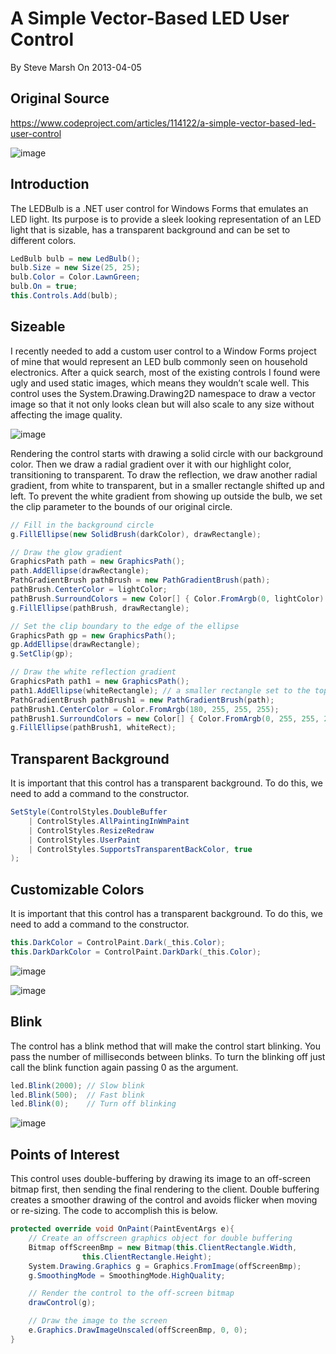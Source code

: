 # A Simple Vector-Based LED User Control
By Steve Marsh On 2013-04-05

## Original Source
https://www.codeproject.com/articles/114122/a-simple-vector-based-led-user-control

![image](https://user-images.githubusercontent.com/26984068/191117540-cf64c502-8d2a-4e4e-b7c8-de4d22329fc8.png)


## Introduction
The LEDBulb is a .NET user control for Windows Forms that emulates an LED light. Its purpose is to provide a sleek looking representation of an LED light that is sizable, has a transparent background and can be set to different colors.

```c#
LedBulb bulb = new LedBulb();
bulb.Size = new Size(25, 25);
bulb.Color = Color.LawnGreen;
bulb.On = true;
this.Controls.Add(bulb);
```

## Sizeable
I recently needed to add a custom user control to a Window Forms project of mine that would represent an LED bulb commonly seen on household electronics. After a quick search, most of the existing controls I found were ugly and used static images, which means they wouldn’t scale well. This control uses the System.Drawing.Drawing2D namespace to draw a vector image so that it not only looks clean but will also scale to any size without affecting the image quality.

![image](https://user-images.githubusercontent.com/26984068/191117565-2dc38b37-884e-4f1c-a0b0-c7ee5ce8527e.png)


Rendering the control starts with drawing a solid circle with our background color. Then we draw a radial gradient over it with our highlight color, transitioning to transparent. To draw the reflection, we draw another radial gradient, from white to transparent, but in a smaller rectangle shifted up and left. To prevent the white gradient from showing up outside the bulb, we set the clip parameter to the bounds of our original circle. 

```c#
// Fill in the background circle 
g.FillEllipse(new SolidBrush(darkColor), drawRectangle);

// Draw the glow gradient
GraphicsPath path = new GraphicsPath();
path.AddEllipse(drawRectangle);
PathGradientBrush pathBrush = new PathGradientBrush(path);
pathBrush.CenterColor = lightColor;
pathBrush.SurroundColors = new Color[] { Color.FromArgb(0, lightColor) };
g.FillEllipse(pathBrush, drawRectangle);

// Set the clip boundary to the edge of the ellipse
GraphicsPath gp = new GraphicsPath();
gp.AddEllipse(drawRectangle);
g.SetClip(gp);

// Draw the white reflection gradient
GraphicsPath path1 = new GraphicsPath();
path1.AddEllipse(whiteRectangle); // a smaller rectangle set to the top left
PathGradientBrush pathBrush1 = new PathGradientBrush(path);
pathBrush1.CenterColor = Color.FromArgb(180, 255, 255, 255);
pathBrush1.SurroundColors = new Color[] { Color.FromArgb(0, 255, 255, 255) };
g.FillEllipse(pathBrush1, whiteRect);
```

## Transparent Background 
It is important that this control has a transparent background. To do this, we need to add a command to the constructor. 

```c#
SetStyle(ControlStyles.DoubleBuffer
    | ControlStyles.AllPaintingInWmPaint
    | ControlStyles.ResizeRedraw
    | ControlStyles.UserPaint
    | ControlStyles.SupportsTransparentBackColor, true
);
```

## Customizable Colors
It is important that this control has a transparent background. To do this, we need to add a command to the constructor. 

```c#
this.DarkColor = ControlPaint.Dark(_this.Color);
this.DarkDarkColor = ControlPaint.DarkDark(_this.Color);
```

![image](https://user-images.githubusercontent.com/26984068/191117626-a8f406b9-c9fc-4972-85f4-d55c4e63e82f.png)

![image](https://user-images.githubusercontent.com/26984068/191117637-4295be6e-32a0-4bad-a53a-a50cb6eb5dcc.png)


## Blink
The control has a blink method that will make the control start blinking. You pass the number of milliseconds between blinks. To turn the blinking off just call the blink function again passing 0 as the argument.

```c#
led.Blink(2000); // Slow blink
led.Blink(500);  // Fast blink
led.Blink(0);    // Turn off blinking
```

![image](https://user-images.githubusercontent.com/26984068/191117684-075c84b9-4072-4608-b5ed-7d81e6b6c521.png)


## Points of Interest 
This control uses double-buffering by drawing its image to an off-screen bitmap first, then sending the final rendering to the client. Double buffering creates a smoother drawing of the control and avoids flicker when moving or re-sizing. The code to accomplish this is below.

```c#
protected override void OnPaint(PaintEventArgs e){
    // Create an offscreen graphics object for double buffering
    Bitmap offScreenBmp = new Bitmap(this.ClientRectangle.Width, 
                this.ClientRectangle.Height);
    System.Drawing.Graphics g = Graphics.FromImage(offScreenBmp);
    g.SmoothingMode = SmoothingMode.HighQuality;

    // Render the control to the off-screen bitmap
    drawControl(g);

    // Draw the image to the screen
    e.Graphics.DrawImageUnscaled(offScreenBmp, 0, 0);    
}
```
